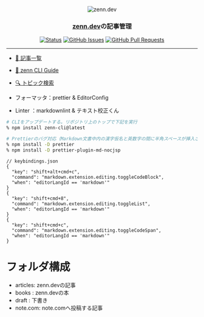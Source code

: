 <p align="center">
  <img src="https://zenn.dev/images/logo.png" alt="zenn.dev"></a>
</p>

<h3 align="center"><a href="https://zenn.dev/shotaro">zenn.dev</a>の記事管理</h3>

<div align="center">

[![Status](https://img.shields.io/badge/status-active-success.svg)](https://github.com/syotaro/zenn.dev/)
[![GitHub Issues](https://img.shields.io/github/issues/syotaro/zenn.dev.svg)](https://github.com/syotaro/zenn.dev/issues)
[![GitHub Pull Requests](https://img.shields.io/github/issues-pr/syotaro/zenn.dev.svg)](https://github.com/syotaro/zenn.dev/pulls)

</div>

---

- [📝 記事一覧](https://zenn.dev/shotaro)
- [📘 zenn CLI Guide](https://zenn.dev/zenn/articles/zenn-cli-guide)
- [🔍 トピック検索](https://zenn.dev/search)

- フォーマッタ：prettier & EditorConfig
- Linter ：markdownlint & テキスト校正くん

```sh
# CLIをアップデートする。リポジトリ上のトップで下記を実行
% npm install zenn-cli@latest

# Prettierのバグ対応（Markdown文書中内の漢字仮名と英数字の間に半角スペースが挿入されないようにする）
% npm install -D prettier
% npm install -D prettier-plugin-md-nocjsp
```

```jsonc
// keybindings.json
{
  "key": "shift+alt+cmd+c",
  "command": "markdown.extension.editing.toggleCodeBlock",
  "when": "editorLangId == 'markdown'"
}
{
  "key": "shift+cmd+8",
  "command": "markdown.extension.editing.toggleList",
  "when": "editorLangId == 'markdown'"
}
{
  "key": "shift+cmd+c",
  "command": "markdown.extension.editing.toggleCodeSpan",
  "when": "editorLangId == 'markdown'"
}
```

# フォルダ構成

- articles: zenn.devの記事
- books : zenn.devの本
- draft : 下書き
- note.com: note.comへ投稿する記事
